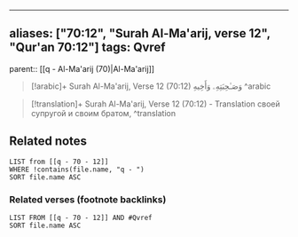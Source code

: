 
---
aliases: ["70:12", "Surah Al-Ma'arij, verse 12", "Qur'an 70:12"]
tags: Qvref
---

parent:: [[q - Al-Ma'arij (70)|Al-Ma'arij]]

> [!arabic]+ Surah Al-Ma'arij, Verse 12 (70:12)
> <span class="quran-arabic">وَصَـٰحِبَتِهِۦ وَأَخِيهِ</span>
^arabic

> [!translation]+ Surah Al-Ma'arij, Verse 12 (70:12) - Translation
> своей супругой и своим братом,
^translation



## Related notes
```dataview
LIST from [[q - 70 - 12]]
WHERE !contains(file.name, "q - ")
SORT file.name ASC
```

### Related verses (footnote backlinks)
```dataview
LIST FROM [[q - 70 - 12]] AND #Qvref
SORT file.name ASC
```

